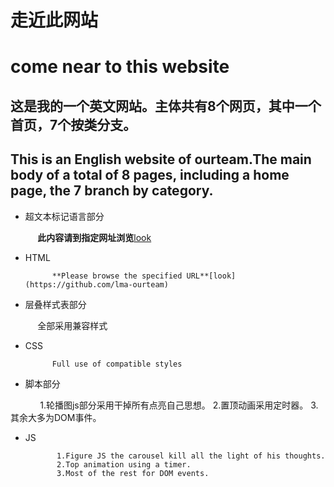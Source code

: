 # 走近此网站
# come near to this website
## 这是我的一个英文网站。主体共有8个网页，其中一个首页，7个按类分支。
## This is an English website of ourteam.The main body of a total of 8 pages, including a home page, the 7 branch by category.
* 超文本标记语言部分
              
            **此内容请到指定网址浏览**[look](https://github.com/tantailiuli/lma-ourteam)
* HTML       

			**Please browse the specified URL**[look](https://github.com/lma-ourteam)
* 层叠样式表部分
               
            全部采用兼容样式
* CSS
               
            Full use of compatible styles
* 脚本部分
             
             1.轮播图js部分采用干掉所有点亮自己思想。
 			 2.置顶动画采用定时器。
 			 3.其余大多为DOM事件。
* JS
             
             1.Figure JS the carousel kill all the light of his thoughts.
             2.Top animation using a timer.
             3.Most of the rest for DOM events.
